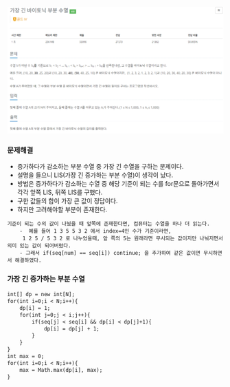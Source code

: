 ![img.png](가장긴바이토닉부분수열.png)
### 문제해결
- 증가하다가 감소하는 부분 수열 중 가장 긴 수열을 구하는 문제이다.
- 설명을 들으니 LIS(가장 긴 증가하는 부분 수열)이 생각이 났다.
- 방법은 증가하다가 감소하는 수열 중 해당 기준이 되는 수를 for문으로 돌아가면서 각각 앞쪽 LIS, 뒤쪽 LIS를 구했다.
- 구한 값들의 합이 가장 큰 값이 정답이다.
- 하지만 고려해야할 부분이 존재한다.
```text
기준이 되는 수의 값이 나눴을 때 앞쪽에 존재한다면, 컴퓨터는 수열을 하나 더 읽는다.
    -  예를 들어 1 3 5 5 3 2 에서 index=4인 수가 기준이라면,
     1 2 5 / 5 3 2 로 나누었을때, 앞 쪽의 5는 원래라면 무시되는 값이지만 나눠지면서 의미 있는 값이 되어버렸다.
    - 그래서 if(seq[num] == seq[i]) continue; 을 추가하여 같은 값이면 무시하면서 해결하였다.
```

### 가장 긴 증가하는 부분 수열
```
int[] dp = new int[N];
for(int i=0;i < N;i++){
    dp[i] = 1;
    for(int j=0;j < i;j++){
        if(seq[j] < seq[i] && dp[i] < dp[j]+1){
            dp[i] = dp[j] + 1;
        }
    }
}
int max = 0;
for(int i=0;i < N;i++){
    max = Math.max(dp[i], max);
}

```